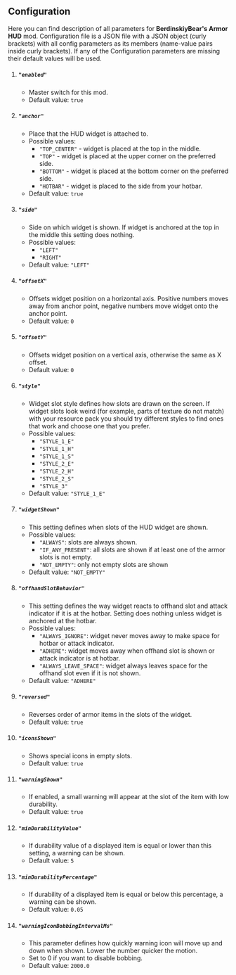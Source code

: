 ## Configuration
Here you can find description of all parameters for **BerdinskiyBear's Armor HUD** mod. Configuration file
is a JSON file with a JSON object (curly brackets) with all config parameters as its members (name-value pairs
inside curly brackets). If any of the Configuration parameters are missing their default values will be used.

1. ##### `"enabled"`
    * Master switch for this mod.
    * Default value: `true`
1. ##### `"anchor"`
    * Place that the HUD widget is attached to.
    * Possible values:
        * `"TOP_CENTER"` - widget is placed at the top in the middle.
        * `"TOP"` - widget is placed at the upper corner on the preferred side.
        * `"BOTTOM"` - widget is placed at the bottom corner on the preferred side.
        * `"HOTBAR"` - widget is placed to the side from your hotbar.
    * Default value: `true`
1. ##### `"side"`
    * Side on which widget is shown.
      If widget is anchored at the top in the middle this setting does nothing.
    * Possible values:
        * `"LEFT"`
        * `"RIGHT"`
    * Default value: `"LEFT"`
1. ##### `"offsetX"`
    * Offsets widget position on a horizontal axis. Positive numbers moves away from anchor point,
      negative numbers move widget onto the anchor point.
    * Default value: `0`
1. ##### `"offsetY"`
    * Offsets widget position on a vertical axis, otherwise the same as X offset.
    * Default value: `0`
1. ##### `"style"`
    * Widget slot style defines how slots are drawn on the screen. If widget slots look weird
      (for example, parts of texture do not match) with your resource pack you should try different styles to find
      ones that work and choose one that you prefer.
    * Possible values:
        * `"STYLE_1_E"`
        * `"STYLE_1_H"`
        * `"STYLE_1_S"`
        * `"STYLE_2_E"`
        * `"STYLE_2_H"`
        * `"STYLE_2_S"`
        * `"STYLE_3"`
    * Default value: `"STYLE_1_E"`
1. ##### `"widgetShown"`
    * This setting defines when slots of the HUD widget are shown.
    * Possible values:
        * `"ALWAYS"`: slots are always shown.
        * `"IF_ANY_PRESENT"`: all slots are shown if at least one of the armor slots is not empty.
        * `"NOT_EMPTY"`: only not empty slots are shown
    * Default value: `"NOT_EMPTY"`
1. ##### `"offhandSlotBehavior"`
    * This setting defines the way widget reacts to offhand slot and attack indicator if it is at the hotbar.
      Setting does nothing unless widget is anchored at the hotbar.
    * Possible values:
        * `"ALWAYS_IGNORE"`: widget never moves away to make space for hotbar or attack indicator.
        * `"ADHERE"`: widget moves away when offhand slot is shown or attack indicator is at hotbar.
        * `"ALWAYS_LEAVE_SPACE"`: widget always leaves space for the offhand slot even if it is not shown.
    * Default value: `"ADHERE"`
1. ##### `"reversed"`
    * Reverses order of armor items in the slots of the widget.
    * Default value: `true`
1. ##### `"iconsShown"`
    * Shows special icons in empty slots.
    * Default value: `true`
1. ##### `"warningShown"`
    * If enabled, a small warning will appear at the slot of the item with low durability.
    * Default value: `true`
1. ##### `"minDurabilityValue"`
    * If durability value of a displayed item is equal or lower than this setting, a warning can be shown.
    * Default value: `5`
1. ##### `"minDurabilityPercentage"`
    * If durability of a displayed item is equal or below this percentage, a warning can be shown.
    * Default value: `0.05`
1. ##### `"warningIconBobbingIntervalMs"`
    * This parameter defines how quickly warning icon will move up and down when shown.
    Lower the number quicker the motion.
    * Set to 0 if you want to disable bobbing.
    * Default value: `2000.0`
